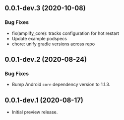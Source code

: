 ## 0.0.1-dev.3 (2020-10-08)

### Bug Fixes

* fix(amplify_core): tracks configuration for hot restart
* Update example podspecs
* chore: unify gradle versions across repo

## 0.0.1-dev.2 (2020-08-24)

### Bug Fixes

* Bump Android `core` dependency version to 1.1.3.

## 0.0.1-dev.1 (2020-08-17)

* Initial preview release.
